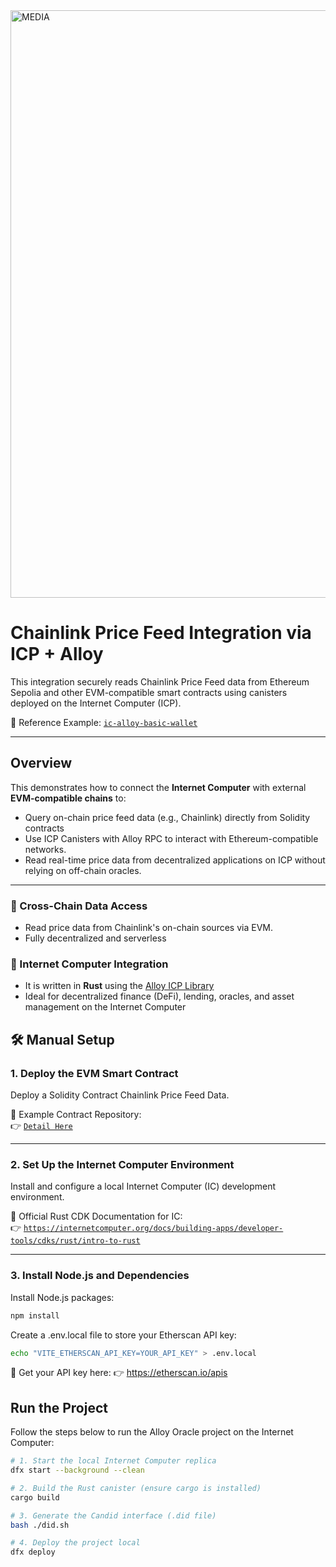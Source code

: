 <img width="1917" height="940" alt="MEDIA" src="https://github.com/user-attachments/assets/2bcc969d-9ece-47d6-8827-1d6a8c29e1b2" />

# Chainlink Price Feed Integration via ICP + Alloy

This integration securely reads Chainlink Price Feed data from Ethereum Sepolia and other EVM-compatible smart contracts using canisters deployed on the Internet Computer (ICP).

🔗 Reference Example: [`ic-alloy-basic-wallet`](https://github.com/ic-alloy/ic-alloy-basic-wallet)

---

## Overview

This demonstrates how to connect the **Internet Computer** with external **EVM-compatible chains** to:

- Query on-chain price feed data (e.g., Chainlink) directly from Solidity contracts  
- Use ICP Canisters with Alloy RPC to interact with Ethereum-compatible networks.
- Read real-time price data from decentralized applications on ICP without relying on off-chain oracles.

---

### 🔗 Cross-Chain Data Access

- Read price data from Chainlink's on-chain sources via EVM.
- Fully decentralized and serverless

### 🧠 Internet Computer Integration

- It is written in **Rust** using the [Alloy ICP Library](https://github.com/ic-alloy/ic-alloy ) 
- Ideal for decentralized finance (DeFi), lending, oracles, and asset management on the Internet Computer  

## 🛠️ Manual Setup

### 1. Deploy the EVM Smart Contract

Deploy a Solidity Contract Chainlink Price Feed Data.

📍 Example Contract Repository:  
👉 [`Detail Here`](https://github.com/yongsxyz/WCHL-Canify-Finance/tree/main/canify-oracle/contract)

---

### 2. Set Up the Internet Computer Environment

Install and configure a local Internet Computer (IC) development environment.

📘 Official Rust CDK Documentation for IC:  
👉 [`https://internetcomputer.org/docs/building-apps/developer-tools/cdks/rust/intro-to-rust`](https://internetcomputer.org/docs/building-apps/developer-tools/cdks/rust/intro-to-rust)

---

### 3. Install Node.js and Dependencies

Install Node.js packages:

```bash
npm install
```

Create a .env.local file to store your Etherscan API key:

```bash
echo "VITE_ETHERSCAN_API_KEY=YOUR_API_KEY" > .env.local
```

🔑 Get your API key here:
👉 https://etherscan.io/apis

## Run the Project
Follow the steps below to run the Alloy Oracle project on the Internet Computer:

```bash 
# 1. Start the local Internet Computer replica
dfx start --background --clean

# 2. Build the Rust canister (ensure cargo is installed)
cargo build

# 3. Generate the Candid interface (.did file)
bash ./did.sh

# 4. Deploy the project local
dfx deploy
```
